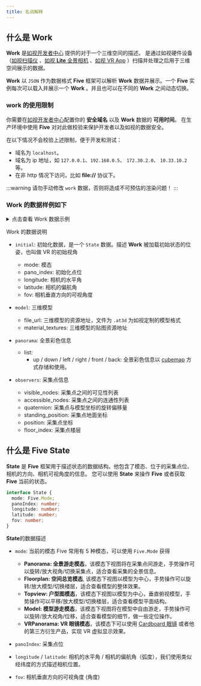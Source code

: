 ```yaml
---
title: 名词解释
---
```


## 什么是 **Work**

**Work** 是[如视开发者中心](https://developers.realsee.com/docs/#/) 提供的对于一个三维空间的描述。
是通过如视硬件设备（[如视扫描仪](https://home.realsee.com/product/galois) 、[如视 **Lite** 全景相机](https://home.realsee.com/product/pancam) 、[如视 VR App](https://home.realsee.com/product/mobilecapture) ）扫描并处理之后用于三维空间展示的数据。

**Work** 以 `JSON` 作为数据格式 **Five** 框架可以解析 **Work** 数据并展示。一个 **Five** 实例每次可以载入并展示一个 **Work** 。并且也可以在不同的 **Work** 之间动态切换。

### work 的使用限制

你需要在[如视开发者中心](https://developers.realsee.com/docs/#/)配置你的 **安全域名** 以及 **Work** 数据的 **可用时间**。
在生产环境中使用 **Five** 对对此做校验来保护开发者以及如视的数据安全。

在以下情况不会校验上述限制，便于开发和测试：

- 域名为 `localhost`。
- 域名为 ip 地址，如 `127.0.0.1`、`192.168.0.5`、 `172.30.2.0`、 `10.33.10.2` 等。
- 在非 http 情况下访问，比如 **file://** 协议下。

:::warning
请勿手动修改 `work` 数据，否则将造成不可预估的渲染问题！
:::

### Work 的数据样例如下

<details>
  <summary>点击查看 Work 数据示例</summary>

```json
{
  "initial": {
    "mode": "Panorama",
    "pano_index": 6,
    "longitude": 2.6869287662553916,
    "latitude": 0,
    "fov": 95
  },
  "model": {
    "file_url": "https://vrlab-public.ljcdn.com/release/auto3dhd/a62e1ebf7d013f7df117551a14af79fc/model/auto3d-DJaa08PIzN4JYluXQ1j2VS.at3d",
    "material_textures": [
      "https://vrlab-public.ljcdn.com/release/auto3dhd/a62e1ebf7d013f7df117551a14af79fc/materials/texture_0.jpg",
      "https://vrlab-public.ljcdn.com/release/auto3dhd/a62e1ebf7d013f7df117551a14af79fc/materials/texture_1.jpg",
      "https://vrlab-public.ljcdn.com/release/auto3dhd/a62e1ebf7d013f7df117551a14af79fc/materials/texture_2.jpg",
      "https://vrlab-public.ljcdn.com/release/auto3dhd/a62e1ebf7d013f7df117551a14af79fc/materials/texture_3.jpg",
      "https://vrlab-public.ljcdn.com/release/auto3dhd/a62e1ebf7d013f7df117551a14af79fc/materials/texture_4.jpg",
      "https://vrlab-public.ljcdn.com/release/auto3dhd/a62e1ebf7d013f7df117551a14af79fc/materials/texture_5.jpg",
      "https://vrlab-public.ljcdn.com/release/auto3dhd/a62e1ebf7d013f7df117551a14af79fc/materials/texture_6.jpg",
      "https://vrlab-public.ljcdn.com/release/auto3dhd/a62e1ebf7d013f7df117551a14af79fc/materials/texture_7.jpg",
      "https://vrlab-public.ljcdn.com/release/auto3dhd/a62e1ebf7d013f7df117551a14af79fc/materials/texture_8.jpg",
      "https://vrlab-public.ljcdn.com/release/auto3dhd/a62e1ebf7d013f7df117551a14af79fc/materials/texture_9.jpg"
    ]
  },
  "panorama": {
    "list": [
      {
        "up": "https://vrlab-public.ljcdn.com/release/auto3dhd/a62e1ebf7d013f7df117551a14af79fc/images/cube_2048/0/2257f0f0b29d5b00ff01934ce51aaa35/0_u.jpg",
        "down": "https://vrlab-public.ljcdn.com/release/auto3dhd/a62e1ebf7d013f7df117551a14af79fc/images/cube_2048/0/2257f0f0b29d5b00ff01934ce51aaa35/0_d.jpg",
        "left": "https://vrlab-public.ljcdn.com/release/auto3dhd/a62e1ebf7d013f7df117551a14af79fc/images/cube_2048/0/2257f0f0b29d5b00ff01934ce51aaa35/0_l.jpg",
        "right": "https://vrlab-public.ljcdn.com/release/auto3dhd/a62e1ebf7d013f7df117551a14af79fc/images/cube_2048/0/2257f0f0b29d5b00ff01934ce51aaa35/0_r.jpg",
        "front": "https://vrlab-public.ljcdn.com/release/auto3dhd/a62e1ebf7d013f7df117551a14af79fc/images/cube_2048/0/2257f0f0b29d5b00ff01934ce51aaa35/0_f.jpg",
        "back": "https://vrlab-public.ljcdn.com/release/auto3dhd/a62e1ebf7d013f7df117551a14af79fc/images/cube_2048/0/2257f0f0b29d5b00ff01934ce51aaa35/0_b.jpg"
      },
      {
        "up": "https://vrlab-public.ljcdn.com/release/auto3dhd/a62e1ebf7d013f7df117551a14af79fc/images/cube_2048/1/ecb554bb1c122fa90186d176ccfecde4/1_u.jpg",
        "down": "https://vrlab-public.ljcdn.com/release/auto3dhd/a62e1ebf7d013f7df117551a14af79fc/images/cube_2048/1/ecb554bb1c122fa90186d176ccfecde4/1_d.jpg",
        "left": "https://vrlab-public.ljcdn.com/release/auto3dhd/a62e1ebf7d013f7df117551a14af79fc/images/cube_2048/1/ecb554bb1c122fa90186d176ccfecde4/1_l.jpg",
        "right": "https://vrlab-public.ljcdn.com/release/auto3dhd/a62e1ebf7d013f7df117551a14af79fc/images/cube_2048/1/ecb554bb1c122fa90186d176ccfecde4/1_r.jpg",
        "front": "https://vrlab-public.ljcdn.com/release/auto3dhd/a62e1ebf7d013f7df117551a14af79fc/images/cube_2048/1/ecb554bb1c122fa90186d176ccfecde4/1_f.jpg",
        "back": "https://vrlab-public.ljcdn.com/release/auto3dhd/a62e1ebf7d013f7df117551a14af79fc/images/cube_2048/1/ecb554bb1c122fa90186d176ccfecde4/1_b.jpg"
      }
    ]
  },
  "observers": [
    {
      "visible_nodes": [1],
      "accessible_nodes": [1],
      "quaternion": {
        "w": 0.45076583925142194,
        "x": 0.010070951976936936,
        "y": -0.8925839597148215,
        "z": -0.0016154299986102319
      },
      "standing_position": [
        -6.956049919128418, -1.3924440682333898, 1.6591600179672241
      ],
      "position": [
        -6.956049919128418, -0.10312400013208389, 1.6591600179672241
      ],
      "floor_index": 0
    },
    {
      "visible_nodes": [0],
      "accessible_nodes": [0],
      "index": 1,
      "quaternion": {
        "w": -0.9884643083591809,
        "x": -0.0038900979633806664,
        "y": 0.1512670435365699,
        "z": -0.006439990839033269
      },
      "standing_position": [
        -6.176340103149414, -1.380554749576384, 2.179759979248047
      ],
      "position": [-6.176340103149414, -0.10025200247764587, 2.179759979248047],
      "floor_index": 0
    }
  ]
}
```

</details>

Work 的数据说明

- `initial`: 初始化数据，是一个 `State` 数据。描述 **Work** 被加载初始状态的位姿，也叫做 VR 的初始视角

  - mode: 模态
  - pano_index: 初始化点位
  - longitude: 相机的水平角
  - latitude: 相机的偏航角
  - fov: 相机垂直方向的可视角度

- `model`: 三维模型

  - file_url: 三维模型的资源地址，文件为 `.at3d` 为如视定制的模型格式
  - material_textures: 三维模型的贴图资源地址

- `panorama`: 全景彩色信息

  - list:
    - up / down / left / right / front / back: 全景彩色信息以 [cubemap](https://en.wikipedia.org/wiki/Cube_mapping) 方式存储和使用。

- `observers`: 采集点信息
  - visible_nodes: 采集点之间的可见性列表
  - accessible_nodes: 采集点之间的连通性列表
  - quaternion: 采集点与模型坐标的旋转偏移量
  - standing_position: 采集点地面坐标
  - position: 采集点坐标
  - floor_index: 采集点楼层

## 什么是 Five State

**State** 是 **Five** 框架用于描述状态的数据结构。他包含了模态、位于的采集点位、相机的方向、相机可视角度的信息。
您可以使用 **State** 来操作 **Five** 或者获取 **Five** 当前的状态。

```ts
interface State {
  mode: Five.Mode;
  panoIndex: number;
  longitude: number;
  latitude: number;
  fov: number;
}
```

**State**的数据描述

- `mode`: 当前的模态
  Five 常用有 5 种模态，可以使用 `Five.Mode` 获得

  - **Panorama: 全景游走模态**，该模态下视图将在采集点间游走，手势操作可以旋转/放大视角/切换采集点，适合查看采集的全景信息。
  - **Floorplan: 空间总览模态**, 该模态下视图以模型为中心，手势操作可以旋转/放大模型/切换楼层，适合查看模型的整体效果。
  - **Topview: 户型图模态**，该模态下视图以模型为中心，垂直俯视模型，手势操作可以平移/放大模型/切换楼层，适合查看模型平面结构。
  - **Model: 模型游走模态**，该模态下视图将在模型中自由游走，手势操作可以旋转/放大视角/位移，适合查看模型的细节，做一些定位操作。
  - **VRPanorama: VR 眼镜模态**，该模态下可以使用 [Cardboard 眼镜](https://arvr.google.com/cardboard/) 或者他的第三方衍生产品，实现 VR 虚拟显示效果。

- `panoIndex`: 采集点位

- `longitude` / `latitude`: 相机的水平角 / 相机的偏航角（弧度），我们使用类似经纬度的方式描述相机位置。

- `fov`: 相机垂直方向的可视角度 (角度)
